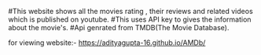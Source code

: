 #This website shows all the movies rating , their reviews and related videos which is published on youtube.
#This uses API key to gives the information about the movie's.
#Api genrated from TMDB(The Movie Database).




for viewing website:- https://adityagupta-16.github.io/AMDb/
